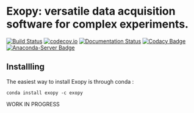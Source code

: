 # Exopy: versatile data acquisition software for complex experiments.

[![Build Status](https://travis-ci.org/Exopy/exopy.svg)](https://travis-ci.org/Exopy/exopy)
[![codecov.io](https://codecov.io/github/Exopy/exopy/coverage.svg?branch=master)](https://codecov.io/github/Exopy/exopy?branch=master)
[![Documentation Status](https://readthedocs.org/projects/exopy/badge/?version=latest)](http://exopy.readthedocs.io/en/latest/?badge=latest)
[![Codacy Badge](https://api.codacy.com/project/badge/grade/4f8a569506ce4187a8a7ad2f69c6b171)](https://www.codacy.com/app/marul/exopy)
[![Anaconda-Server Badge](https://anaconda.org/exopy/exopy/badges/version.svg)](https://anaconda.org/exopy/exopy)

Installling
-----------

The easiest way to install Exopy is through conda :

```shell
conda install exopy -c exopy
```

WORK IN PROGRESS
